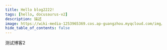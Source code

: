 ```yaml
---
title: Hello blog2222!
tags: [hello, docusaurus-v2]
description: 描述
image: https://wiki-media-1253965369.cos.ap-guangzhou.myqcloud.com/img/20210404170002.png
hide_table_of_contents: false
---
```


测试博客2
